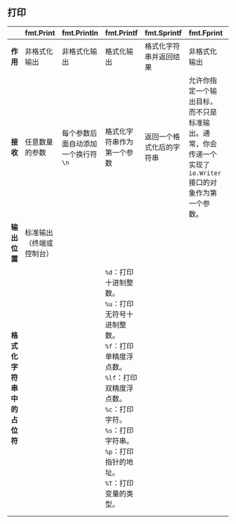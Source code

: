 ## 打印

|                            | fmt.Print                | fmt.Println                         | fmt.Printf                                                   | fmt.Sprintf              | fmt.Fprint                                                   | fmt.Fprintln         | fmt.Fprintf |
| -------------------------- | ------------------------ | ----------------------------------- | ------------------------------------------------------------ | ------------------------ | ------------------------------------------------------------ | -------------------- | ----------- |
| **作用**                   | 非格式化输出             | 非格式化输出                        | 格式化输出                                                   | 格式化字符串并返回结果   | 非格式化输出                                                 | 非格式化输出         | 格式化输出  |
| **接收**                   | 任意数量的参数           | 每个参数后面自动添加一个换行符 `\n` | 格式化字符串作为第一个参数                                   | 返回一个格式化后的字符串 | 允许你指定一个输出目标，而不只是标准输出。通常，你会传递一个实现了 `io.Writer` 接口的对象作为第一个参数。 | 输出后添加一个换行符 |             |
| **输出位置**               | 标准输出（终端或控制台） |                                     |                                                              |                          |                                                              |                      |             |
| **格式化字符串中的占位符** |                          |                                     | `%d`：打印十进制整数。 <br />`%u`：打印无符号十进制整数。 <br />`%f`：打印单精度浮点数。 <br />`%lf`：打印双精度浮点数。 <br />`%c`：打印字符。 <br />`%s`：打印字符串。 <br />`%p`：打印指针的地址。 <br />`%T`：打印变量的类型。 |                          |                                                              |                      |             |
|                            |                          |                                     |                                                              |                          |                                                              |                      |             |
|                            |                          |                                     |                                                              |                          |                                                              |                      |             |



&emsp;&emsp;